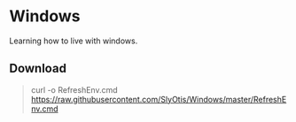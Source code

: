 # Windows
Learning how to live with windows.

## Download
 > curl -o RefreshEnv.cmd https://raw.githubusercontent.com/SlyOtis/Windows/master/RefreshEnv.cmd
